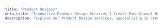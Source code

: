 ```yaml
---
title: "Product Designs"  
meta_title: "Innovative Product Design Services | Create Exceptional User Experiences"
description: "Explore our Product Design services, specializing in creating user-centered designs that enhance usability and engagement. Our expert team focuses on delivering innovative solutions tailored to meet your business needs and goals."
---
```

